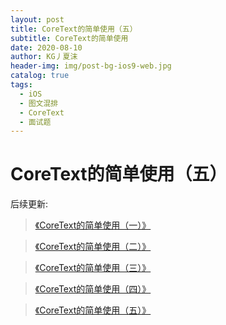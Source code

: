 ```yaml
---
layout: post
title: CoreText的简单使用（五）
subtitle: CoreText的简单使用
date: 2020-08-10
author: KG丿夏沫
header-img: img/post-bg-ios9-web.jpg
catalog: true
tags:
  - iOS
  - 图文混排
  - CoreText
  - 面试题
---
```


# CoreText的简单使用（五）

后续更新:

><a href="https://kgdeveloper.github.io/2020/08/10/CoreText%E7%AE%80%E5%8D%95%E4%BD%BF%E7%94%A8-%E4%B8%80/">《CoreText的简单使用（一）》</a>

><a href="https://kgdeveloper.github.io/2020/08/10/CoreText%E7%AE%80%E5%8D%95%E4%BD%BF%E7%94%A8-%E4%BA%8C/">《CoreText的简单使用（二）》</a>

><a href="https://kgdeveloper.github.io/2020/08/10/CoreText%E7%AE%80%E5%8D%95%E4%BD%BF%E7%94%A8-%E4%B8%89/">《CoreText的简单使用（三）》</a>

><a href="https://kgdeveloper.github.io/2020/08/10/CoreText%E7%AE%80%E5%8D%95%E4%BD%BF%E7%94%A8-%E5%9B%9B/">《CoreText的简单使用（四）》</a>

><a href="https://kgdeveloper.github.io/2020/08/10/CoreText%E7%AE%80%E5%8D%95%E4%BD%BF%E7%94%A8-%E4%BA%94/">《CoreText的简单使用（五）》</a>